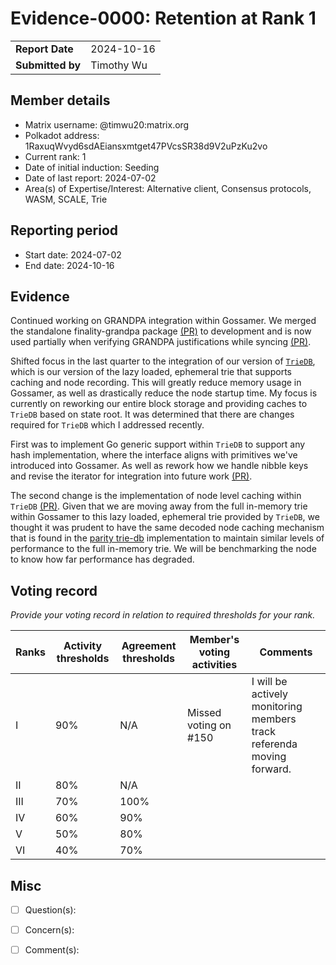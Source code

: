 # Evidence-0000: Retention at Rank 1

|                 |                                                                                             |
| --------------- | ------------------------------------------------------------------------------------------- |
| **Report Date** | 2024-10-16                                                                                  |
| **Submitted by**| Timothy Wu                                                                                  |


## Member details

- Matrix username: @timwu20:matrix.org
- Polkadot address: 1RaxuqWvyd6sdAEiansxmtget47PVcsSR38d9V2uPzKu2vo
- Current rank: 1
- Date of initial induction: Seeding
- Date of last report: 2024-07-02
- Area(s) of Expertise/Interest: Alternative client, Consensus protocols, WASM, SCALE, Trie


## Reporting period

- Start date: 2024-07-02
- End date: 2024-10-16


## Evidence

Continued working on GRANDPA integration within Gossamer. We merged the standalone finality-grandpa package [(PR)](https://github.com/ChainSafe/gossamer/pull/4126) to development and is now used partially when verifying GRANDPA justifications while syncing [(PR)](https://github.com/ChainSafe/gossamer/pull/4144).  

Shifted focus in the last quarter to the integration of our version of [`TrieDB`](https://github.com/ChainSafe/gossamer/tree/development/pkg/trie/triedb), which is our version of the lazy loaded, ephemeral trie that supports caching and node recording.  This will greatly reduce memory usage in Gossamer, as well as drastically reduce the node startup time.  My focus is currently on reworking our entire block storage and providing caches to `TrieDB` based on state root.  It was determined that there are changes required for `TrieDB` which I addressed recently.  

First was to implement Go generic support within `TrieDB` to support any hash implementation, where the interface aligns with primitives we've introduced into Gossamer.  As well as rework how we handle nibble keys and revise the iterator for integration into future work [(PR)](https://github.com/ChainSafe/gossamer/pull/4221). 

The second change is the implementation of node level caching within `TrieDB` [(PR)](https://github.com/ChainSafe/gossamer/pull/4239).  Given that we are moving away from the full in-memory trie within Gossamer to this lazy loaded, ephemeral trie provided by `TrieDB`, we thought it was prudent to have the same decoded node caching mechanism that is found in the [parity trie-db](https://github.com/paritytech/trie/tree/master/trie-db) implementation to maintain similar levels of performance to the full in-memory trie. We will be benchmarking the node to know how far performance has degraded.  

## Voting record
*Provide your voting record in relation to required thresholds for your rank.* 

|  Ranks | Activity thresholds | Agreement thresholds | Member's voting activities | Comments |
|---|---|---|---|---|
|I  |90%   |N/A   | Missed voting on #150   | I will be actively monitoring members track referenda moving forward. |
|II |80%   |N/A   |   |  |
|III|70%   |100%  |   |  |
|IV |60%   |90%   |   |  |
|V  |50%   |80%   |   |  |
|VI |40%   |70%   |   |  |


## Misc

- [ ] Question(s): 

- [ ] Concern(s): 

- [ ] Comment(s): 

